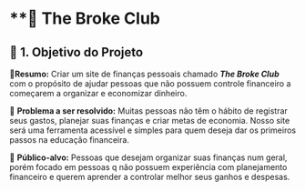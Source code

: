 # **📌 The Broke Club

## **📝 1. Objetivo do Projeto**

📍**Resumo:** Criar um site de finanças pessoais chamado ***The Broke Club*** com o propósito de ajudar pessoas que não possuem controle financeiro a começarem a organizar e economizar dinheiro.

🔎 **Problema a ser resolvido:** Muitas pessoas não têm o hábito de registrar seus gastos, planejar suas finanças e criar metas de economia. Nosso site será uma ferramenta acessível e simples para quem deseja dar os primeiros passos na educação financeira.

🎯 **Público-alvo:** Pessoas que desejam organizar suas finanças num geral, porém focado em pessoas q não possuem experiência com planejamento financeiro e querem aprender a controlar melhor seus ganhos e despesas.
